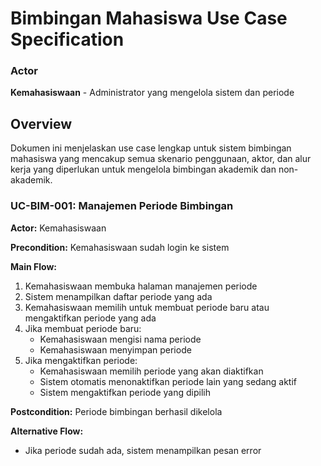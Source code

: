 # Bimbingan Mahasiswa Use Case Specification

### Actor
**Kemahasiswaan** - Administrator yang mengelola sistem dan periode

## Overview

Dokumen ini menjelaskan use case lengkap untuk sistem bimbingan mahasiswa yang mencakup semua skenario penggunaan, aktor, dan alur kerja yang diperlukan untuk mengelola bimbingan akademik dan non-akademik.

### UC-BIM-001: Manajemen Periode Bimbingan

**Actor:** Kemahasiswaan

**Precondition:** Kemahasiswaan sudah login ke sistem

**Main Flow:**
1. Kemahasiswaan membuka halaman manajemen periode
2. Sistem menampilkan daftar periode yang ada
3. Kemahasiswaan memilih untuk membuat periode baru atau mengaktifkan periode yang ada
4. Jika membuat periode baru:
   - Kemahasiswaan mengisi nama periode
   - Kemahasiswaan menyimpan periode
5. Jika mengaktifkan periode:
   - Kemahasiswaan memilih periode yang akan diaktifkan
   - Sistem otomatis menonaktifkan periode lain yang sedang aktif
   - Sistem mengaktifkan periode yang dipilih

**Postcondition:** Periode bimbingan berhasil dikelola

**Alternative Flow:**
- Jika periode sudah ada, sistem menampilkan pesan error